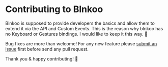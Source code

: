 # Contributing to Blnkoo
Blnkoo is supposed to provide developers the basics and allow them to extend it via the API and Custom Events.
This is the reason why blnkoo has no Keyboard or Gestures bindings. I would like to keep it this way. 🙏

Bug fixes are more than welcome!
For any new feature please [submit an issue](https://github.com/aakki16/blnkoo/issues) first before send any pull request.

Thank you & happy contributing! 👊
